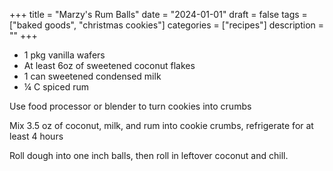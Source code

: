 ﻿+++
title = "Marzy's Rum Balls"
date = "2024-01-01"
draft = false
tags = ["baked goods", "christmas cookies"]
categories = ["recipes"]
description = ""
+++

* 1 pkg vanilla wafers
* At least 6oz of sweetened coconut flakes
* 1 can sweetened condensed milk
* ¼ C spiced rum

Use food processor or blender to turn cookies into crumbs

Mix 3.5 oz of coconut, milk, and rum into cookie crumbs, refrigerate for at least 4 hours

Roll dough into one inch balls, then roll in leftover coconut and chill.